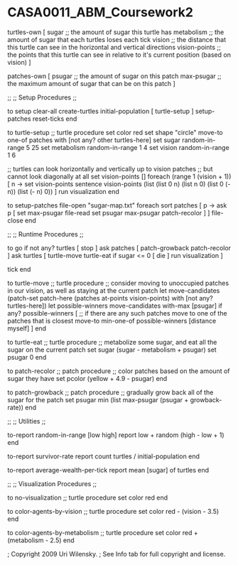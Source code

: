 # CASA0011_ABM_Coursework2
turtles-own [
  sugar           ;; the amount of sugar this turtle has
  metabolism      ;; the amount of sugar that each turtles loses each tick
  vision          ;; the distance that this turtle can see in the horizontal and vertical directions
  vision-points   ;; the points that this turtle can see in relative to it's current position (based on vision)
]

patches-own [
  psugar           ;; the amount of sugar on this patch
  max-psugar       ;; the maximum amount of sugar that can be on this patch
]

;;
;; Setup Procedures
;;

to setup
  clear-all
  create-turtles initial-population [ turtle-setup ]
  setup-patches
  reset-ticks
end

to turtle-setup ;; turtle procedure
  set color red
  set shape "circle"
  move-to one-of patches with [not any? other turtles-here]
  set sugar random-in-range 5 25
  set metabolism random-in-range 1 4
  set vision random-in-range 1 6
  
  ;; turtles can look horizontally and vertically up to vision patches
  ;; but cannot look diagonally at all
  set vision-points []
  foreach (range 1 (vision + 1)) [ n ->
    set vision-points sentence vision-points (list (list 0 n) (list n 0) (list 0 (- n)) (list (- n) 0))
  ]
  run visualization
end

to setup-patches
  file-open "sugar-map.txt"
  foreach sort patches [ p ->
    ask p [
      set max-psugar file-read
      set psugar max-psugar
      patch-recolor
    ]
  ]
  file-close
end

;;
;; Runtime Procedures
;;

to go
  if not any? turtles [
    stop
  ]
  ask patches [
    patch-growback
    patch-recolor
  ]
  ask turtles [
    turtle-move
    turtle-eat
    if sugar <= 0
      [ die ]
    run visualization
  ]
  
  
  tick
end

to turtle-move ;; turtle procedure
  ;; consider moving to unoccupied patches in our vision, as well as staying at the current patch
  let move-candidates (patch-set patch-here (patches at-points vision-points) with [not any? turtles-here])
  let possible-winners move-candidates with-max [psugar]
  if any? possible-winners [
    ;; if there are any such patches move to one of the patches that is closest
    move-to min-one-of possible-winners [distance myself]
  ]
end

to turtle-eat ;; turtle procedure
  ;; metabolize some sugar, and eat all the sugar on the current patch
  set sugar (sugar - metabolism + psugar)
  set psugar 0
end

to patch-recolor ;; patch procedure
  ;; color patches based on the amount of sugar they have
  set pcolor (yellow + 4.9 - psugar)
end

to patch-growback ;; patch procedure
  ;; gradually grow back all of the sugar for the patch
  set psugar min (list max-psugar (psugar + growback-rate))
end

;;
;; Utilities
;;

to-report random-in-range [low high]
  report low + random (high - low + 1)
end

to-report survivor-rate
  report count turtles / initial-population
end

to-report average-wealth-per-tick
  report mean [sugar] of turtles
end


;;
;; Visualization Procedures
;;

to no-visualization ;; turtle procedure
  set color red
end

to color-agents-by-vision ;; turtle procedure
  set color red - (vision - 3.5)
end

to color-agents-by-metabolism ;; turtle procedure
  set color red + (metabolism - 2.5)
end




; Copyright 2009 Uri Wilensky.
; See Info tab for full copyright and license.